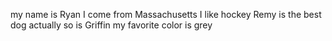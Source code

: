 my name is Ryan
I come from Massachusetts
I like hockey
Remy is the best dog
actually so is Griffin
my favorite color is grey
